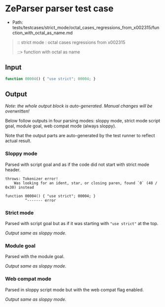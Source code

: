 # ZeParser parser test case

- Path: tests/testcases/strict_mode/octal_cases_regressions_from_x002315/function_with_octal_as_name.md

> :: strict mode : octal cases regressions from x002315
>
> ::> function with octal as name

## Input


`````js
function 00004() { "use strict"; 00004; }
`````

## Output

_Note: the whole output block is auto-generated. Manual changes will be overwritten!_

Below follow outputs in four parsing modes: sloppy mode, strict mode script goal, module goal, web compat mode (always sloppy).

Note that the output parts are auto-generated by the test runner to reflect actual result.

### Sloppy mode

Parsed with script goal and as if the code did not start with strict mode header.

`````
throws: Tokenizer error!
    Was looking for an ident, star, or closing paren, found `0` (48 / 0x30) instead

function 00004() { "use strict"; 00004; }
         ^------- error
`````

### Strict mode

Parsed with script goal but as if it was starting with `"use strict"` at the top.

_Output same as sloppy mode._

### Module goal

Parsed with the module goal.

_Output same as sloppy mode._

### Web compat mode

Parsed in sloppy script mode but with the web compat flag enabled.

_Output same as sloppy mode._
